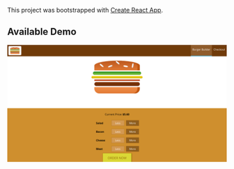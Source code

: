 This project was bootstrapped with [Create React App](https://github.com/facebook/create-react-app).

## Available Demo

![Demo](demo.png)